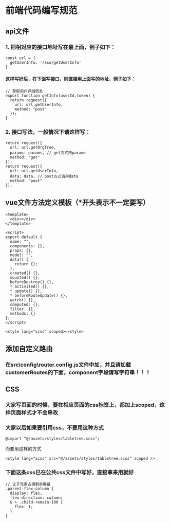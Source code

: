 <!--
 * @Description: 文件内容描述
 * @Author: 陈偲
 * @Date: 2021-05-20 16:39:36
-->


# 前端代码编写规范

## api文件
### 1. 把相对应的接口地址写在最上面，例子如下：
```
const url = {
  getUserInfo: '/sso/getUserInfo'
}
```
#### 这样写好后，在下面写接口，则直接用上面写的地址，例子如下：
```
// 获取用户详细信息
export function getInfo(userId,token) {
  return request({
    url: url.getUserInfo,
    method: "post"
  });
}
```
### 2. 接口写法，一般情况下请这样写：
```
return request({
  url: url.getOrgTree,
  params: params, // get方式用params
  method: "get"
});
return request({
  url: url.getUserInfo,
  data: data, // post方式请用data
  method: "post"
});
```
## vue文件方法定义模板（*开头表示不一定要写）
```
<template>
  <div></div>
</template>

<script>
export default {
  name: "",
  components: {},
  props: {},
  model: "",
  data() {
    return {};
  },
  created() {},
  mounted() {},
  beforeDestroy() {},
  * activited() {},
  * update() {},
  * beforeRouteUpdate() {},
  watch() {},
  computed: {},
  filter: {},
  methods: {}
};
</script>

<style lang="scss" scoped></style>
```

## 添加自定义路由
### 在src\config\router.config.js文件中加，并且请加载customerRoutes的下面，component字段请写字符串！！！

## CSS
### 大家写页面的时候，要在相应页面的css标签上，都加上scoped，这样页面样式才不会串改
### 大家以后如果要引用css，不要用这种方式
```
@import "@/assets/styles/tabletree.scss";
```
而要用这样的方式
```
<style lang="scss" src="@/assets/styles/tabletree.scss" scoped />
```
### 下面这条css已在公共css文件中写好，直接拿来用就好
```
// 让子元素占满剩余屏幕
.parent-flex-column {
  display: flex;
  flex-direction: column;
  & > .child-remain-100 {
    flex: 1;
  }
}
```